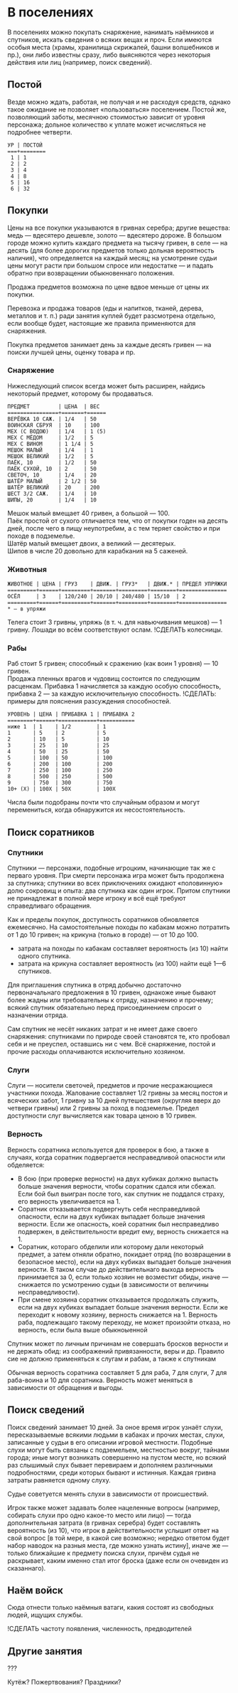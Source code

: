 # В поселениях

В поселениях можно покупать снаряжение, нанимать наёмников и спутников, искать сведения о всяких вещах и проч. Если имеются особыя места (храмы, хранилища скрижалей, башни волшебников и пр.), они либо известны сразу, либо выясняются через некоторыя действия или лиц (например, поиск сведений).

## Постой

Везде можно ждать, работая, не получая и не расходуя средств, однако такое ожидание не позволяет «пользоваться» поселением. Постой же, позволяющий заботы, месячною стоимостью зависит от уровня персонажа; дольное количество к уплате может исчисляться не подробнее четверти.
```
УР | ПОСТОЙ
===+========
 1 | 1
 2 | 2
 3 | 4
 4 | 8
 5 | 16
 6 | 32
```

## Покупки

Цены на все покупки указываются в гривнах серебра; другие вещества: медь — вдесятеро дешевле, золото — вдесятеро дороже. В большом городе можно купить каждаго предмета на тысячу гривен, в селе — на десять (для более дорогих предметов только дольная вероятность наличия), что определяется на каждый месяц; на усмотрение судьи цены могут расти при большом спросе или недостатке — и падать обратно при возвращении обыкновеннаго положения.

Продажа предметов возможна по цене вдвое меньше от цены их покупки.

Перевозка и продажа товаров (еды и напитков, тканей, дерева, металлов и т. п.) ради занятия куплей будет разсмотрена отдельно, если вообще будет, настоящие же правила применяются для снаряжения.

Покупка предметов занимает день за каждые десять гривен — на поиски лучшей цены, оценку товара и пр.

### Снаряжение

Нижеследующий список всегда может быть расширен, найдись некоторый предмет, которому бы продаваться.

```
ПРЕДМЕТ         | ЦЕНА  | ВЕС
================+=======+======
ВЕРЁВКА 10 САЖ. | 1/4   | 50
ВОИНСКАЯ СБРУЯ  | 10    | 100
МЕХ (С ВОДОЮ)   | 1/4   | 1 (5)
МЕХ С МЁДОМ     | 1/2   | 5
МЕХ С ВИНОМ     | 1 1/4 | 5
МЕШОК МАЛЫЙ     | 1/4   | 1
МЕШОК ВЕЛИКИЙ   | 1/2   | 5
ПАЁК, 10        | 1/2   | 50
ПАЁК СУХОЙ, 10  | 2     | 50
СВЕТОЧ, 10      | 1/4   | 20
ШАТЁР МАЛЫЙ     | 2 1/2 | 50
ШАТЁР ВЕЛИКИЙ   | 20    | 200
ШЕСТ 3/2 САЖ.   | 1/4   | 10
ШИПЫ, 20        | 1/4   | 10
```

Мешок малый вмещает 40 гривен, а большой — 100.  
Паёк простой от сухого отличается тем, что от покупки годен на десять дней, после чего в пищу неупотребим, а с тем теряет свойство и при походе в подземелье.  
Шатёр малый вмещает двоих, а великий — десятерых.  
Шипов в числе 20 довольно для карабкания на 5 саженей.

### Животныя

```
ЖИВОТНОЕ | ЦЕНА | ГРУЗ    | ДВИЖ. | ГРУЗ*   | ДВИЖ.* | ПРЕДЕЛ УПРЯЖКИ
=========+======+=========+=======+=========+========+===============
ОСЁЛ     | 3    | 120/240 | 20/10 | 240/480 | 15/10  | 2
=========+======+=========+=======+=========+========+===============
* — в упряжи
```

Телега стоит 3 гривны, упряжь (в т. ч. для навьючивания мешков) — 1 гривну. Лошади во всём соответствуют ослам. !СДЕЛАТЬ колесницы.

### Рабы

Раб стоит 5 гривен; способный к сражению (как воин 1 уровня) — 10 гривен.  
Продажа пленных врагов и чудовищ состоится по следующим расценкам. Прибавка 1 начисляется за каждую особую способность, прибавка 2 — за каждую исключительную способность. !СДЕЛАТЬ: примеры для пояснения разсуждения способностей.
```
УРОВЕНЬ | ЦЕНА | ПРИБАВКА 1 | ПРИБАВКА 2 
========+======+============+===========
ниже 1  | 1    | 1/2        | 1
1       | 5    | 2          | 5
2       | 10   | 5          | 10
3       | 25   | 10         | 25
4       | 50   | 25         | 50
5       | 100  | 50         | 100
6       | 200  | 100        | 200
7       | 250  | 100        | 250
8       | 500  | 250        | 500
9       | 750  | 300        | 750
10+ (Х) | 100Х | 50Х        | 100Х
```

Числа были подобраны почти что случайным образом и могут перемениться, когда обнаружится их несостоятельность.

## Поиск соратников

### Спутники

Спутники — персонажи, подобные игроцким, начинающие так же с перваго уровня. При смерти персонажа игра может быть продолжена за спутника; спутники во всех приключениях ожидают «половинную» долю сокровищ и опыта: два спутника как один игрок. Притом спутники не принадлежат в полной мере игроку и всё ещё требуют справедливаго обращения.

Как и пределы покупок, доступность соратников обновляется ежемесячно. На самостоятельные походы по кабакам можно потратить от 1 до 10 гривен; на крикуна (только в городе) — от 10 до 100.
* затрата на походы по кабакам составляет вероятность (из 10) найти одного спутника.
* затрата на крикуна составляет вероятность (из 100) найти ещё 1—6 спутников.

Для приглашения спутника в отряд добычно достаточно первоначальнаго предложения в 10 гривен, однакоже иные бывают более жадны или требовательны к отряду, назначению и прочему; всякий спутник обязательно перед присоединением спросит о назначении отряда.

Сам спутник не несёт никаких затрат и не имеет даже своего снаряжения: спутниками по природе своей становятся те, кто пробовал себя и не преуспел, оставшись ни с чем. Всё снаряжение, постой и прочие расходы оплачиваются исключительно хозяином.

### Слуги

Слуги — носители светочей, предметов и прочие несражающиеся участники похода. Жалование составляет 1/2 гривны за месяц постоя и всяческих забот, 1 гривну за 10 дней путешествия (округляя вверх до четвери гривны) или 2 гривны за поход в подземелье. Предел доступности слуг вычисляется как товара ценою в 10 гривен.

### Верность

Верность соратника используется для проверок в бою, а также в случаях, когда соратник подвергается несправедливой опасности или обделяется:
* В бою (при проверке верности) на двух кубиках должно выпасть больше значения верности, чтобы соратник сдался или сбежал. Если бой был выигран после того, как спутник не поддался страху, его верность увеличивается на 1.
* Соратник отказывается подвергнуть себя несправедливой опасности, если на двух кубиках выпадает больше значения верности. Если же опасность, коей соратник был несправедливо подвержен, в действительности вредит ему, верность снижается на 1.
* Соратник, котораго обделили или которому дали некоторый предмет, а затем отняли обратно, покидает отряд (по возвращении в безопасное место), если на двух кубиках выпадает больше значения верности. В таком случае до действительнаго выхода верность принимается за 0, если только хозяин не возместит обиды, иначе — снижается по усмотрению судьи (в зависимости от величины несправедливости).
* При смене хозяина соратник отказывается продолжать служить, если на двух кубиках выпадает больше значения верности. Если же переходит к новому хозяину, верность снижается на 1. Верность раба, подлежащаго такому переходу, не может произойти отказа, но верность, если была выше обыкноыенной

Спутник может по личным причинам не совершать бросков верности и не держать обид: из соображений привязанности, веры и др. Правило сие не должно применяться к слугам и рабам, а также к спутникам

Обычная верность соратника составляет 5 для раба, 7 для слуги, 7 для раба-воина и 10 для соратника. Верность может меняться в зависимости от обращения и выгоды.

## Поиск сведений

Поиск сведений занимает 10 дней. За оное время игрок узнаёт слухи, пересказываемые всякими людьми в кабаках и прочих местах, слухи, записанные у судьи в его описании игровой местности. Подобные слухи могут быть связаны с подземельем, местностью вокруг, тайнами города; иные могут возникать совершенно на пустом месте, но всякий раз слышимый слух бывает перевираем и дополняем различными подробностями, среди которых бывают и истинныя. Каждая гривна затраты равняется одному слуху.

Судье советуется менять слухи в зависимости от происшествий.

Игрок также может задавать более нацеленные вопросы (например, собирать слухи про одно какое-то место или лицо) — тогда дополнительная затрата (в гривнах серебра) будет составлять вероятность (из 10), что игрок в действительности услышит ответ на свой вопрос [в той мере, в какой сие возможно; нередко ответом будет набор наводок на разныя места, где можно узнать истину], иначе же — только ближайшие к предмету поиска слухи, причём судья не раскрывает, каким именно стал итог броска (даже если он очевиден из сказаннаго).

## Наём войск

Сюда отнести только наёмныя ватаги, какия состоят из свободных людей, ищущих службы.

!СДЕЛАТЬ частоту появления, численность, предводителей

## Другие занятия

???

Кутёж? Пожертвования? Праздники?

